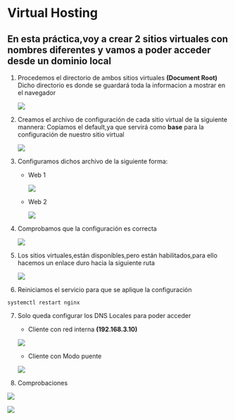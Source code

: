 # Virtual Hosting
## En esta práctica,voy a crear 2 sitios virtuales con nombres diferentes y vamos a poder acceder desde un dominio local

1. Procedemos el directorio de ambos sitios virtuales **(Document Root)**
   Dicho directorio es donde se guardará toda la informacion a mostrar en el navegador
   
   ![](https://github.com/jesusromero92/NGINX/blob/main/Fotos/5.2.png)
   
   
   
   
   
   
   
   
   
   
   
2. Creamos el archivo de configuración de cada sitio virtual de la siguiente mannera:
   Copiamos el default,ya que servirá como **base** para la configuración de nuestro sitio virtual
   
     ![](https://github.com/jesusromero92/NGINX/blob/main/Fotos/5.1.png)
     
3. Configuramos dichos archivo de la siguiente forma:

    * Web 1
    
         ![](https://github.com/jesusromero92/NGINX/blob/main/Fotos/5.1.2.png)
         
    * Web 2
    
         ![](https://github.com/jesusromero92/NGINX/blob/main/Fotos/5.1.3.png)
          
4. Comprobamos que la configuración es correcta
 
   ![](https://github.com/jesusromero92/NGINX/blob/main/Fotos/5.6.png)
   
5. Los sitios virtuales,están disponibles,pero están habilitados,para ello hacemos un enlace duro hacia la siguiente ruta

   ![](https://github.com/jesusromero92/NGINX/blob/main/Fotos/5.3.png)

   
6. Reiniciamos el servicio para que se aplique la configuración

```systemctl restart nginx```

7. Solo queda configurar los DNS Locales para poder acceder

    * Cliente con red interna **(192.168.3.10)**
    
    ![](https://github.com/jesusromero92/NGINX/blob/main/Fotos/6.2-interna.png)
    
    * Cliente con Modo puente
    
    ![](https://github.com/jesusromero92/NGINX/blob/main/Fotos/5.7.png)
    
8. Comprobaciones

![](https://github.com/jesusromero92/NGINX/blob/main/Fotos/5.8.1.png)

![](https://github.com/jesusromero92/NGINX/blob/main/Fotos/5.8.2.png)
